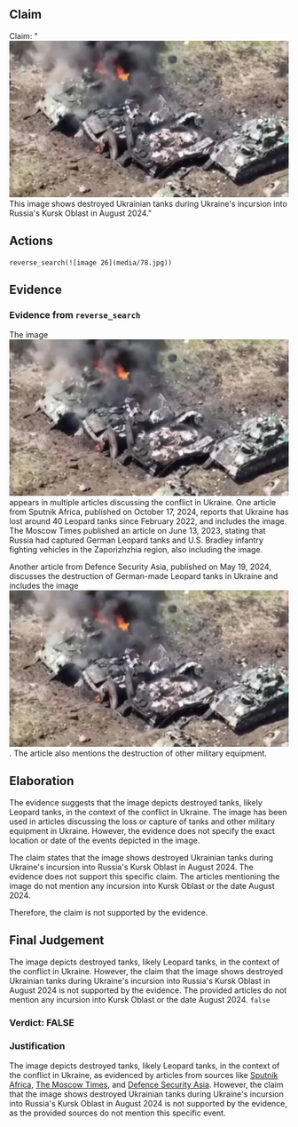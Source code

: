 ## Claim
Claim: "![image 26](media/78.jpg) This image shows destroyed Ukrainian tanks during Ukraine's incursion into Russia's Kursk Oblast in August 2024."

## Actions
```
reverse_search(![image 26](media/78.jpg))
```

## Evidence
### Evidence from `reverse_search`
The image ![image 26](media/78.jpg) appears in multiple articles discussing the conflict in Ukraine. One article from Sputnik Africa, published on October 17, 2024, reports that Ukraine has lost around 40 Leopard tanks since February 2022, and includes the image. The Moscow Times published an article on June 13, 2023, stating that Russia had captured German Leopard tanks and U.S. Bradley infantry fighting vehicles in the Zaporizhzhia region, also including the image.

Another article from Defence Security Asia, published on May 19, 2024, discusses the destruction of German-made Leopard tanks in Ukraine and includes the image ![image 26](media/78.jpg). The article also mentions the destruction of other military equipment.


## Elaboration
The evidence suggests that the image depicts destroyed tanks, likely Leopard tanks, in the context of the conflict in Ukraine. The image has been used in articles discussing the loss or capture of tanks and other military equipment in Ukraine. However, the evidence does not specify the exact location or date of the events depicted in the image.

The claim states that the image shows destroyed Ukrainian tanks during Ukraine's incursion into Russia's Kursk Oblast in August 2024. The evidence does not support this specific claim. The articles mentioning the image do not mention any incursion into Kursk Oblast or the date August 2024.

Therefore, the claim is not supported by the evidence.


## Final Judgement
The image depicts destroyed tanks, likely Leopard tanks, in the context of the conflict in Ukraine. However, the claim that the image shows destroyed Ukrainian tanks during Ukraine's incursion into Russia's Kursk Oblast in August 2024 is not supported by the evidence. The provided articles do not mention any incursion into Kursk Oblast or the date August 2024. `false`

### Verdict: FALSE

### Justification
The image depicts destroyed tanks, likely Leopard tanks, in the context of the conflict in Ukraine, as evidenced by articles from sources like [Sputnik Africa](https://sputniknews.africa/20241017/ukraine-has-lost-around-40-leopard-tanks-since-february-2022-1069979787.html), [The Moscow Times](https://www.themoscowtimes.com/2023/06/13/russia-says-it-captured-german-leopard-tanks-in-ukraine-a81307), and [Defence Security Asia](https://www.defencesecurityasia.com/en/ukraine-war-german-leopard-tanks-destroyed/). However, the claim that the image shows destroyed Ukrainian tanks during Ukraine's incursion into Russia's Kursk Oblast in August 2024 is not supported by the evidence, as the provided sources do not mention this specific event.
